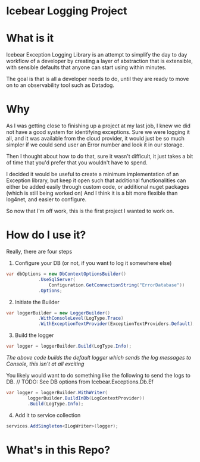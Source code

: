 # Icebear Logging Project
# What is it
Icebear Exception Logging Library is an attempt to simplify the day to day workflow of a developer by creating a layer of abstraction that is extensible, with sensible defaults that anyone can start using within minutes.

The goal is that is all a developer needs to do, until they are ready to move on to an observability tool such as Datadog.

# Why
As I was getting close to finishing up a project at my last job, I knew we did not have a good system for identifying exceptions.
Sure we were logging it all, and it was available from the cloud provider, it would just be so much simpler if we could send user an Error number and look it in our storage.

Then I thought about how to do that, sure it wasn't difficult, it just takes a bit of time that you'd prefer that you wouldn't have to spend.

I decided it would be useful to create a minimum implementation of an Exception library, but keep it open such that additional functionalities can either be added easily through custom code, or additional nuget packages (which is still being worked on)
And I think it is a bit more flexible than log4net, and easier to configure.

So now that I'm off work, this is the first project I wanted to work on.

# How do I use it?
Really, there are four steps
1. Configure your DB (or not, if you want to log it somewhere else)

```c#
var dbOptions = new DbContextOptionsBuilder()
            .UseSqlServer(
                Configuration.GetConnectionString("ErrorDatabase"))
            .Options;
```
2. Initiate the Builder
```c#
var loggerBuilder = new LoggerBuilder()
            .WithConsoleLevel(LogType.Trace)
            .WithExceptionTextProvider(ExceptionTextProviders.Default);
```
3. Build the logger
```c#
var logger = loggerBuilder.Build(LogType.Info);
```
*The above code builds the default logger which sends the log messages to Console, this isn't at all exciting*

You likely would want to do something like the following to send the logs to DB.
// TODO: See DB options from Icebear.Exceptions.Db.Ef
```c#
var logger = loggerBuilder.WithWriter(
        loggerBuilder.BuildInDb(LogContextProvider))
        .Build(LogType.Info);
```
4. Add it to service collection
```c#
services.AddSingleton<ILogWriter>(logger);
```
# What's in this Repo?

